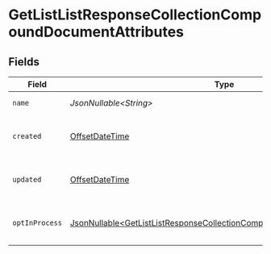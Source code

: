 # GetListListResponseCollectionCompoundDocumentAttributes


## Fields

| Field                                                                                                                                                            | Type                                                                                                                                                             | Required                                                                                                                                                         | Description                                                                                                                                                      | Example                                                                                                                                                          |
| ---------------------------------------------------------------------------------------------------------------------------------------------------------------- | ---------------------------------------------------------------------------------------------------------------------------------------------------------------- | ---------------------------------------------------------------------------------------------------------------------------------------------------------------- | ---------------------------------------------------------------------------------------------------------------------------------------------------------------- | ---------------------------------------------------------------------------------------------------------------------------------------------------------------- |
| `name`                                                                                                                                                           | *JsonNullable\<String>*                                                                                                                                          | :heavy_minus_sign:                                                                                                                                               | A helpful name to label the list                                                                                                                                 | Newsletter                                                                                                                                                       |
| `created`                                                                                                                                                        | [OffsetDateTime](https://docs.oracle.com/javase/8/docs/api/java/time/OffsetDateTime.html)                                                                        | :heavy_minus_sign:                                                                                                                                               | Date and time when the list was created, in ISO 8601 format (YYYY-MM-DDTHH:MM:SS.mmmmmm)                                                                         | 2022-11-08T00:00:00+00:00                                                                                                                                        |
| `updated`                                                                                                                                                        | [OffsetDateTime](https://docs.oracle.com/javase/8/docs/api/java/time/OffsetDateTime.html)                                                                        | :heavy_minus_sign:                                                                                                                                               | Date and time when the list was last updated, in ISO 8601 format (YYYY-MM-DDTHH:MM:SS.mmmmmm)                                                                    | 2022-11-08T00:00:00+00:00                                                                                                                                        |
| `optInProcess`                                                                                                                                                   | [JsonNullable\<GetListListResponseCollectionCompoundDocumentOptInProcess>](../../models/components/GetListListResponseCollectionCompoundDocumentOptInProcess.md) | :heavy_minus_sign:                                                                                                                                               | The opt-in process for this list.  Could be either 'single_opt_in' or 'double_opt_in'.                                                                           |                                                                                                                                                                  |